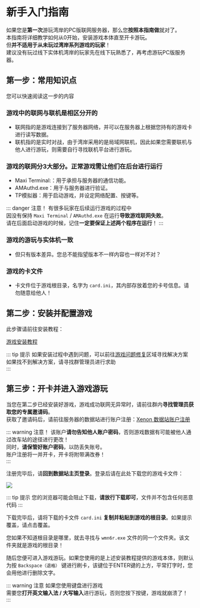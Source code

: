 # 新手入门指南

如果您是**第一次**游玩湾岸的PC版联网服务器，那么您**按照本指南做**就对了。  
本指南将详细教学如何从0开始，安装游戏本体直至开卡游玩。  
但**并不适用于从未玩过湾岸系列游戏的玩家**！  
建议没有玩过线下实体机湾岸的玩家先在线下玩熟悉了，再考虑游玩PC版服务器。

## 第一步：常用知识点

您可以快速阅读这一步的内容  

### 游戏中的**联网与联机是相区分开**的

- 联网指的是游戏连接到了服务器网络，并可以在服务器上根据您持有的游戏卡进行读写数据。  
- 联机指的是实时对战，由于湾岸采用的是局域网联机，因此如果您需要联机与他人进行游玩，则需要自行寻找联机平台进行游玩。

### 游戏的联网分**3大部分**。正常游戏**需让他们在后台进行运行** <Badge type="danger" text="重点！" />

- Maxi Terminal:：用于承担与服务器的通信功能。  
- AMAuthd.exe：用于与服务器进行验证。
- TP模拟器：用于启动游戏，并设定网络配置、按键等。

::: danger 注意！
有很多玩家在后续运行游戏的过程中  
因没有保持 `Maxi Terminal` / `AMAuthd.exe` 在运行**导致游戏联网失败**。  
请在后面启动游戏的时候，记住**一定要保证上述两个程序在运行**！
:::

### 游戏的**游玩与实体机一致**

- 但只有版本差异。您总不能指望版本不一样内容也一样对不对？

### 游戏的卡文件

- 卡文件位于游戏根目录，名字为 `card.ini`，其内部存放着您的卡号信息。请勿随意给他人！

## 第二步：安装并配置游戏

此步骤请前往安装教程：

[游戏安装教程](/game/install.html)  

::: tip 提示
如果安装过程中遇到问题，可以前往[游戏问题修复](/game/fix)区域寻找解决方案  
如果找不到解决方案，请寻找群管理员进行求助  
:::

## 第三步：开卡并进入游戏游玩

当您在第二步已经安装好游戏，游戏成功联网无异常时，请前往群内**寻找管理员获取您的专属邀请码**。  
获取了邀请码后，请前往服务器的数据站进行账户注册：[Xenon 数据站账户注册](https://data.xenon-rs.tech/register)  

::: warning 注意！
该账户**请勿告知他人账户密码**，否则游戏数据有可能被他人通过改车站的途径进行更改！  
同时，**请保管好账户密码**，以防丢失账号。  
账户注册将一并开卡，开卡将附带满改券！  
:::

注册完毕后，请**回到数据站主页登录**。登录后请在此处下载您的游戏卡文件：  

![](https://cdn.jsdelivr.net/gh/kKsk03/pics/web/wmmt/card_download.png)  

::: tip 提示
您的浏览器可能会阻止下载，**请放行下载即可**，文件并不包含任何恶意代码
:::

下载完毕后，请将下载的卡文件 `card.ini` **复制并粘贴到游戏的根目录**。如果提示覆盖，请点击覆盖。  

您如果不知道根目录是哪里，就去寻找与 `wmn6r.exe` 文件的同一个文件夹。该文件夹就是游戏的根目录！  

随后您便可进入游戏游玩。如果您使用的是上述安装教程提供的游戏本体，则默认为按 `Backspace（退格）` 键进行刷卡，该键位于ENTER键的上方，平常打字时，您会用他进行删除文字。  

::: warning 注意
如果您使用键盘进行游戏  
需要您**打开英文输入法 / 大写输入**进行游玩，否则您按下按键，游戏就崩溃了！
:::



